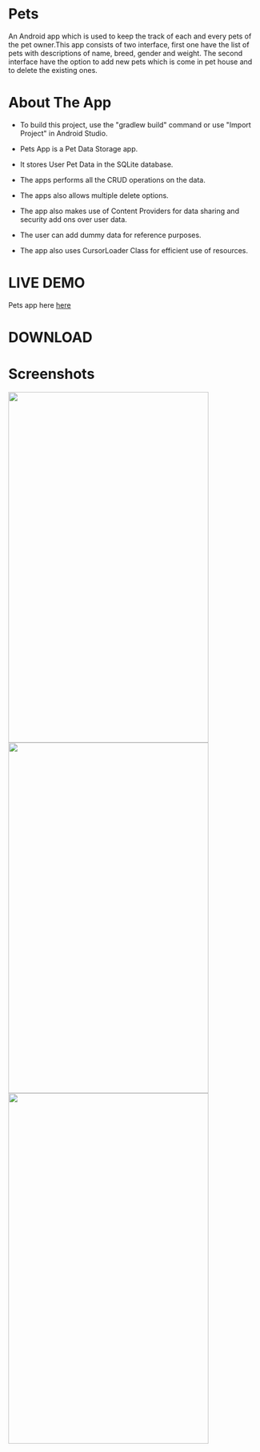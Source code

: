 # Pets
 An Android app which is used to keep the track of each and every pets of the pet owner.This app consists of two interface, first one have the list of pets with descriptions of name, breed, gender and weight. The second interface have the option to add  new pets which is come in pet house and to delete the existing ones.
# About The App
  * To build this project, use the "gradlew build" command or use "Import Project" in Android Studio.
  
  * Pets App is a Pet Data Storage app.
  
  * It stores User Pet Data in the SQLite database.
  
  * The apps performs all the CRUD operations on the data.
  
  * The apps also allows multiple delete options.
  
  * The app also makes use of Content Providers for data sharing and security add ons over user data.
  
  * The user can add dummy data for reference purposes.
  
  * The app also uses CursorLoader Class for efficient use of resources.
  
  # LIVE DEMO
  Pets app here [here](https://appetize.io/app/5jjcwjehpwyuhffa3kn7gghwqm?device=nexus5&osVersion=8.1&scale=75)
  
  # DOWNLOAD
  

# Screenshots 

<!-- < img src="https://user-images.githubusercontent.com/84777521/155711985-ebd5df07-0014-46bf-ba7b-1e6cccaf2406.jpg"  width="100"> -->
   <img src="https://user-images.githubusercontent.com/84777521/155711985-ebd5df07-0014-46bf-ba7b-1e6cccaf2406.jpg" width="400" height="700"> <img src="https://user-images.githubusercontent.com/84777521/155711997-4ef0d91e-6574-4aa4-8ee6-42f7b78cc7e7.jpg" width="400" height="700"><img src="https://user-images.githubusercontent.com/84777521/155712006-7fcbf751-32bd-4e8f-9adf-32e509479f03.jpg" width="400" height="700">
